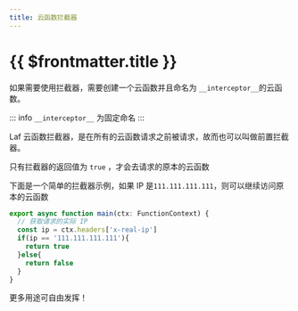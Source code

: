 ```yaml
---
title: 云函数拦截器
---
```


# {{ $frontmatter.title }}

如果需要使用拦截器，需要创建一个云函数并且命名为 `__interceptor__`的云函数。

::: info
`__interceptor__` 为固定命名
:::

Laf 云函数拦截器，是在所有的云函数请求之前被请求，故而也可以叫做前置拦截器。

只有拦截器的返回值为 `true` ，才会去请求的原本的云函数

下面是一个简单的拦截器示例，如果 IP 是`111.111.111.111`，则可以继续访问原本的云函数

```typescript
export async function main(ctx: FunctionContext) {
  // 获取请求的实际 IP
  const ip = ctx.headers['x-real-ip']
  if(ip == '111.111.111.111'){
    return true
  }else{
    return false
  }
}
```

更多用途可自由发挥！
